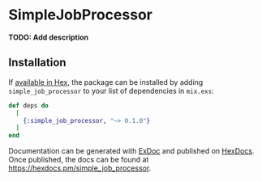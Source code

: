 # SimpleJobProcessor

**TODO: Add description**

## Installation

If [available in Hex](https://hex.pm/docs/publish), the package can be installed
by adding `simple_job_processor` to your list of dependencies in `mix.exs`:

```elixir
def deps do
  [
    {:simple_job_processor, "~> 0.1.0"}
  ]
end
```

Documentation can be generated with [ExDoc](https://github.com/elixir-lang/ex_doc)
and published on [HexDocs](https://hexdocs.pm). Once published, the docs can
be found at <https://hexdocs.pm/simple_job_processor>.

